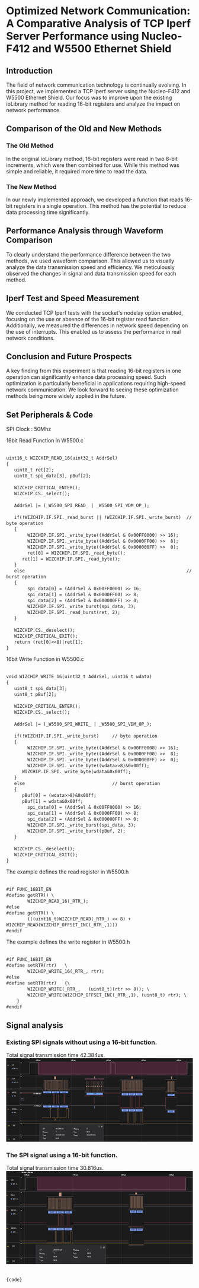 
# Optimized Network Communication: A Comparative Analysis of TCP Iperf Server Performance using Nucleo-F412 and W5500 Ethernet Shield

## Introduction

The field of network communication technology is continually evolving. In this project, we implemented a TCP Iperf server using the Nucleo-F412 and W5500 Ethernet Shield. Our focus was to improve upon the existing ioLibrary method for reading 16-bit registers and analyze the impact on network performance.

## Comparison of the Old and New Methods

### The Old Method
In the original ioLibrary method, 16-bit registers were read in two 8-bit increments, which were then combined for use. While this method was simple and reliable, it required more time to read the data.

### The New Method
In our newly implemented approach, we developed a function that reads 16-bit registers in a single operation. This method has the potential to reduce data processing time significantly.

## Performance Analysis through Waveform Comparison

To clearly understand the performance difference between the two methods, we used waveform comparison. This allowed us to visually analyze the data transmission speed and efficiency. We meticulously observed the changes in signal and data transmission speed for each method.

## Iperf Test and Speed Measurement

We conducted TCP Iperf tests with the socket's nodelay option enabled, focusing on the use or absence of the 16-bit register read function. Additionally, we measured the differences in network speed depending on the use of interrupts. This enabled us to assess the performance in real network conditions.

## Conclusion and Future Prospects

A key finding from this experiment is that reading 16-bit registers in one operation can significantly enhance data processing speed. Such optimization is particularly beneficial in applications requiring high-speed network communication. We look forward to seeing these optimization methods being more widely applied in the future.

## Set Peripherals & Code

SPI Clock : 50Mhz


16bit Read Function in W5500.c
<pre><code>
uint16_t WIZCHIP_READ_16(uint32_t AddrSel)
{
   uint8_t ret[2];
   uint8_t spi_data[3], pBuf[2];

   WIZCHIP_CRITICAL_ENTER();
   WIZCHIP.CS._select();

   AddrSel |= (_W5500_SPI_READ_ | _W5500_SPI_VDM_OP_);

   if(!WIZCHIP.IF.SPI._read_burst || !WIZCHIP.IF.SPI._write_burst) 	// byte operation
   {
		WIZCHIP.IF.SPI._write_byte((AddrSel & 0x00FF0000) >> 16);
		WIZCHIP.IF.SPI._write_byte((AddrSel & 0x0000FF00) >>  8);
		WIZCHIP.IF.SPI._write_byte((AddrSel & 0x000000FF) >>  0);
		ret[0] = WIZCHIP.IF.SPI._read_byte();
      ret[1] = WIZCHIP.IF.SPI._read_byte();
   }
   else																// burst operation
   {
		spi_data[0] = (AddrSel & 0x00FF0000) >> 16;
		spi_data[1] = (AddrSel & 0x0000FF00) >> 8;
		spi_data[2] = (AddrSel & 0x000000FF) >> 0;
		WIZCHIP.IF.SPI._write_burst(spi_data, 3);
		WIZCHIP.IF.SPI._read_burst(ret, 2);
   }

   WIZCHIP.CS._deselect();
   WIZCHIP_CRITICAL_EXIT();
   return (ret[0]<<8)|ret[1];
}
</code></pre>

16bit Write Function in W5500.c
<pre><code>
void WIZCHIP_WRITE_16(uint32_t AddrSel, uint16_t wdata)
{
   uint8_t spi_data[3];
   uint8_t pBuf[2];

   WIZCHIP_CRITICAL_ENTER();
   WIZCHIP.CS._select();

   AddrSel |= (_W5500_SPI_WRITE_ | _W5500_SPI_VDM_OP_);

   if(!WIZCHIP.IF.SPI._write_burst) 	// byte operation
   {
		WIZCHIP.IF.SPI._write_byte((AddrSel & 0x00FF0000) >> 16);
		WIZCHIP.IF.SPI._write_byte((AddrSel & 0x0000FF00) >>  8);
		WIZCHIP.IF.SPI._write_byte((AddrSel & 0x000000FF) >>  0);
		WIZCHIP.IF.SPI._write_byte((wdata>>8)&0x00ff);
      WIZCHIP.IF.SPI._write_byte(wdata&0x00ff);
   }
   else									// burst operation
   {
      pBuf[0] = (wdata>>8)&0x00ff;
      pBuf[1] = wdata&0x00ff;
		spi_data[0] = (AddrSel & 0x00FF0000) >> 16;
		spi_data[1] = (AddrSel & 0x0000FF00) >> 8;
		spi_data[2] = (AddrSel & 0x000000FF) >> 0;
		WIZCHIP.IF.SPI._write_burst(spi_data, 3);
		WIZCHIP.IF.SPI._write_burst(pBuf, 2);
   }

   WIZCHIP.CS._deselect();
   WIZCHIP_CRITICAL_EXIT();
}
</code></pre>

The example defines the read register in W5500.h
<pre><code>
#if FUNC_16BIT_EN
#define getRTR() \
		WIZCHIP_READ_16(_RTR_);
#else
#define getRTR() \
		(((uint16_t)WIZCHIP_READ(_RTR_) << 8) + WIZCHIP_READ(WIZCHIP_OFFSET_INC(_RTR_,1)))
#endif
</code></pre>

The example defines the write register in W5500.h
<pre><code>
#if FUNC_16BIT_EN
#define setRTR(rtr)   \
		WIZCHIP_WRITE_16(_RTR_, rtr);
#else
#define setRTR(rtr)   {\
		WIZCHIP_WRITE(_RTR_,   (uint8_t)(rtr >> 8)); \
		WIZCHIP_WRITE(WIZCHIP_OFFSET_INC(_RTR_,1), (uint8_t) rtr); \
	}
#endif
</code></pre>

## Signal analysis

### Existing SPI signals without using a 16-bit function.<br/>
Total signal transmission time 42.384us.
<img src="./Image/W5500_sig_16bit_Dis_RSR.png" width="100%" height="50%" title="16bit_Dis_RSR Signal" alt="16bit_Dis_RSR signal"></img>

### The SPI signal using a 16-bit function.
Total signal transmission time 30.816us.
<img src="./Image/W5500_sig_16bit_En_RSR.png" width="100%" height="50%" title="16bit_En_RSR Signal" alt="16bit_En_RSR signal"></img>


<pre><code>
{code}
</code></pre>